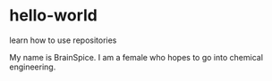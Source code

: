 # hello-world
learn how to use repositories

My name is BrainSpice. I am a female who hopes to go into chemical engineering.
